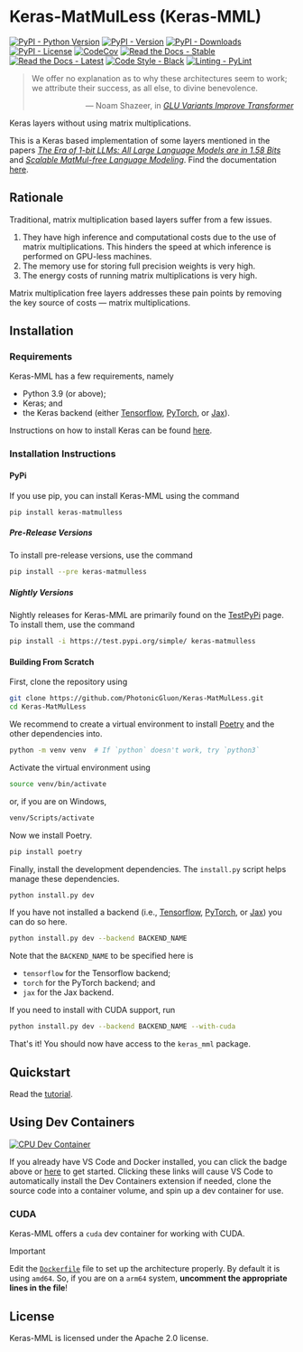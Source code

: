 # Keras-MatMulLess (Keras-MML)

[![PyPI - Python Version](https://img.shields.io/pypi/pyversions/keras-matmulless?logo=python)](https://pypi.org/project/keras-matmulless/)
[![PyPI - Version](https://img.shields.io/pypi/v/keras-matmulless?label=pypi%20(stable)&logo=pypi)](https://pypi.org/project/keras-matmulless/)
[![PyPI - Downloads](https://img.shields.io/pypi/dm/keras-matmulless)](https://pypi.org/project/keras-matmulless/)
[![PyPI - License](https://img.shields.io/pypi/l/keras-matmulless)](LICENSE)
[![CodeCov](https://codecov.io/gh/PhotonicGluon/Keras-MatMulLess/graph/badge.svg?token=VKD0CJX1SD)](https://codecov.io/gh/PhotonicGluon/Keras-MatMulLess)
[![Read the Docs - Stable](https://img.shields.io/readthedocs/keras-matmulless?label=docs%20(stable)&logo=readthedocs)](https://keras-matmulless.readthedocs.io/en/stable/)
[![Read the Docs - Latest](https://img.shields.io/readthedocs/keras-matmulless?label=docs%20(latest)&logo=readthedocs)](https://keras-matmulless.readthedocs.io/en/latest/)
[![Code Style - Black](https://img.shields.io/badge/code%20style-black-000000.svg)](https://github.com/psf/black)
[![Linting - PyLint](https://img.shields.io/badge/linting-pylint-yellowgreen)](https://github.com/pylint-dev/pylint)

> We offer no explanation as to why these architectures seem to work; we attribute their success, as all else, to divine benevolence.
> <div style="text-align: right">&mdash; Noam Shazeer, in <a href="https://arxiv.org/pdf/2002.05202v1"><em>GLU Variants Improve Transformer</em></a></div>

<!-- start summary -->
Keras layers without using matrix multiplications.

This is a Keras based implementation of some layers mentioned in the papers [*The Era of 1-bit LLMs: All Large Language Models are in 1.58 Bits*](https://arxiv.org/pdf/2402.17764v1) and [*Scalable MatMul-free Language Modeling*](https://arxiv.org/pdf/2406.02528v5). <!-- end summary --> Find the documentation [here](https://keras-matmulless.readthedocs.io/en/latest/).

## Rationale
<!-- start rationale -->

Traditional, matrix multiplication based layers suffer from a few issues.

1. They have high inference and computational costs due to the use of matrix multiplications. This hinders the speed at which inference is performed on GPU-less machines.
2. The memory use for storing full precision weights is very high.
3. The energy costs of running matrix multiplications is very high.

Matrix multiplication free layers addresses these pain points by removing the key source of costs &mdash; matrix multiplications.

<!-- end rationale -->

## Installation
<!-- start installation -->

### Requirements

Keras-MML has a few requirements, namely

- Python 3.9 (or above);
- Keras; and
- the Keras backend (either [Tensorflow](https://www.tensorflow.org/), [PyTorch](https://pytorch.org/), or [Jax](https://jax.readthedocs.io/en/latest/index.html)).

Instructions on how to install Keras can be found [here](https://keras.io/getting_started/).

### Installation Instructions

#### PyPi

If you use pip, you can install Keras-MML using the command

```bash
pip install keras-matmulless
```

##### Pre-Release Versions

To install pre-release versions, use the command

```bash
pip install --pre keras-matmulless
```

##### Nightly Versions

Nightly releases for Keras-MML are primarily found on the [TestPyPi](https://test.pypi.org/project/keras-matmulless/) page. To install them, use the command

```bash
pip install -i https://test.pypi.org/simple/ keras-matmulless
```

#### Building From Scratch

First, clone the repository using

```bash
git clone https://github.com/PhotonicGluon/Keras-MatMulLess.git
cd Keras-MatMulLess
```

We recommend to create a virtual environment to install [Poetry](https://python-poetry.org/) and the other dependencies into.

```bash
python -m venv venv  # If `python` doesn't work, try `python3`
```

Activate the virtual environment using

```bash
source venv/bin/activate
```

or, if you are on Windows,

```bash
venv/Scripts/activate
```

Now we install Poetry.

```bash
pip install poetry
```

Finally, install the development dependencies. The `install.py` script helps manage these dependencies.

```bash
python install.py dev
```

If you have not installed a backend (i.e., [Tensorflow](https://www.tensorflow.org/), [PyTorch](https://pytorch.org/), or [Jax](https://jax.readthedocs.io/en/latest/index.html)) you can do so here.

```bash
python install.py dev --backend BACKEND_NAME
```

Note that the `BACKEND_NAME` to be specified here is

- `tensorflow` for the Tensorflow backend;
- `torch` for the PyTorch backend; and
- `jax` for the Jax backend.

If you need to install with CUDA support, run

```bash
python install.py dev --backend BACKEND_NAME --with-cuda
```

That's it! You should now have access to the `keras_mml` package.

<!-- end installation -->

## Quickstart

Read the [tutorial](https://keras-matmulless.readthedocs.io/en/latest/getting-started/tutorial.html).

## Using Dev Containers

[![CPU Dev Container](https://img.shields.io/static/v1?label=CPU%20Dev%20Container&message=Open&color=blue&logo=visualstudiocode)](https://vscode.dev/redirect?url=vscode://ms-vscode-remote.remote-containers/cloneInVolume?url=https://github.com/PhotonicGluon/Keras-MatMulLess)

If you already have VS Code and Docker installed, you can click the badge above or [here](https://vscode.dev/redirect?url=vscode://ms-vscode-remote.remote-containers/cloneInVolume?url=https://github.com/PhotonicGluon/Keras-MatMulLess) to get started. Clicking these links will cause VS Code to automatically install the Dev Containers extension if needed, clone the source code into a container volume, and spin up a dev container for use.

### CUDA

Keras-MML offers a `cuda` dev container for working with CUDA.

> [!IMPORTANT]  
> Edit the [`Dockerfile`](.devcontainer/cuda/Dockerfile) file to set up the architecture properly.
> By default it is using `amd64`. So, if you are on a `arm64` system, **uncomment the appropriate lines in the file**!

## License

Keras-MML is licensed under the Apache 2.0 license.

